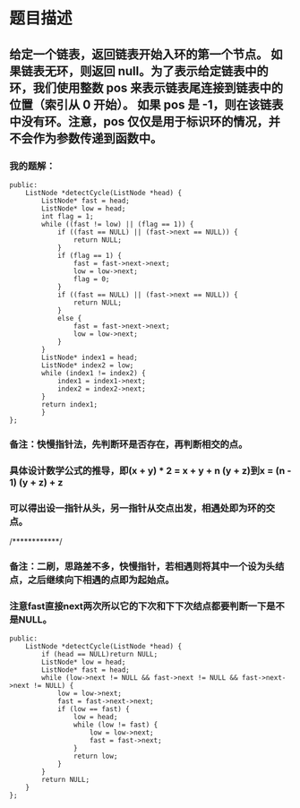 # 题目描述
## 给定一个链表，返回链表开始入环的第一个节点。 如果链表无环，则返回 null。为了表示给定链表中的环，我们使用整数 pos 来表示链表尾连接到链表中的位置（索引从 0 开始）。 如果 pos 是 -1，则在该链表中没有环。注意，pos 仅仅是用于标识环的情况，并不会作为参数传递到函数中。
### 我的题解：
```class Solution {
public:
    ListNode *detectCycle(ListNode *head) {
        ListNode* fast = head;
        ListNode* low = head;
        int flag = 1;
        while ((fast != low) || (flag == 1)) {
            if ((fast == NULL) || (fast->next == NULL)) {
                return NULL;
            }
            if (flag == 1) {
                fast = fast->next->next;
                low = low->next;
                flag = 0;
            }
            if ((fast == NULL) || (fast->next == NULL)) {
                return NULL;
            }
            else {
                fast = fast->next->next;
                low = low->next;
            }
        }
        ListNode* index1 = head;
        ListNode* index2 = low;
        while (index1 != index2) {
            index1 = index1->next;
            index2 = index2->next;
        }
        return index1;
        }   
};
```
### **备注**：快慢指针法，先判断环是否存在，再判断相交的点。
### 具体设计数学公式的推导，即(x + y) * 2 = x + y + n (y + z)到x = (n - 1) (y + z) + z
### 可以得出设一指针从头，另一指针从交点出发，相遇处即为环的交点。
/************/
### **备注**：二刷，思路差不多，快慢指针，若相遇则将其中一个设为头结点，之后继续向下相遇的点即为起始点。
### 注意fast直接next两次所以它的下次和下下次结点都要判断一下是不是NULL。
```class Solution {
public:
    ListNode *detectCycle(ListNode *head) {
        if (head == NULL)return NULL;
        ListNode* low = head;
        ListNode* fast = head;
        while (low->next != NULL && fast->next != NULL && fast->next->next != NULL) {
            low = low->next;
            fast = fast->next->next;
            if (low == fast) {
                low = head;
                while (low != fast) {
                    low = low->next;
                    fast = fast->next;
                }
                return low;
            }
        }
        return NULL;
    }
};
```